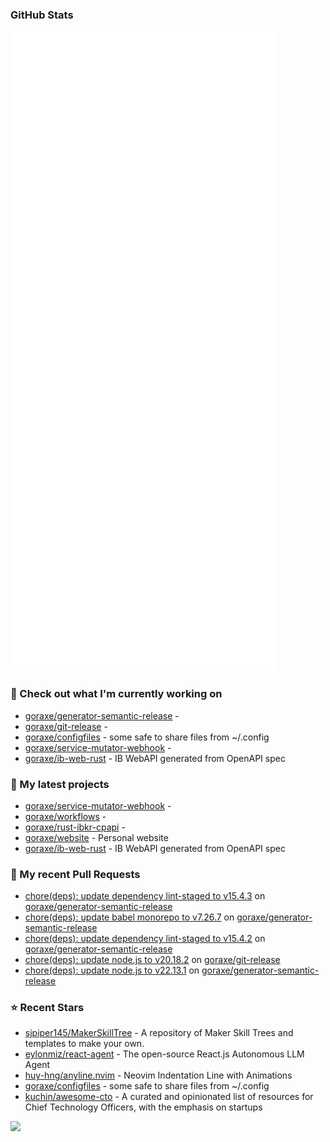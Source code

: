 
### GitHub Stats

<p align="left"><img src="https://raw.githubusercontent.com/goraxe/goraxe/main/github-metrics.svg" /></p>

### 👷 Check out what I'm currently working on

- [goraxe/generator-semantic-release](https://github.com/goraxe/generator-semantic-release) - 
- [goraxe/git-release](https://github.com/goraxe/git-release) - 
- [goraxe/configfiles](https://github.com/goraxe/configfiles) - some safe to share files from ~/.config 
- [goraxe/service-mutator-webhook](https://github.com/goraxe/service-mutator-webhook) - 
- [goraxe/ib-web-rust](https://github.com/goraxe/ib-web-rust) - IB WebAPI generated from OpenAPI spec
### 🌱 My latest projects

- [goraxe/service-mutator-webhook](https://github.com/goraxe/service-mutator-webhook) - 
- [goraxe/workflows](https://github.com/goraxe/workflows) - 
- [goraxe/rust-ibkr-cpapi](https://github.com/goraxe/rust-ibkr-cpapi) - 
- [goraxe/website](https://github.com/goraxe/website) - Personal website
- [goraxe/ib-web-rust](https://github.com/goraxe/ib-web-rust) - IB WebAPI generated from OpenAPI spec
### 🔨 My recent Pull Requests

- [chore(deps): update dependency lint-staged to v15.4.3](https://github.com/goraxe/generator-semantic-release/pull/182) on [goraxe/generator-semantic-release](https://github.com/goraxe/generator-semantic-release)
- [chore(deps): update babel monorepo to v7.26.7](https://github.com/goraxe/generator-semantic-release/pull/181) on [goraxe/generator-semantic-release](https://github.com/goraxe/generator-semantic-release)
- [chore(deps): update dependency lint-staged to v15.4.2](https://github.com/goraxe/generator-semantic-release/pull/180) on [goraxe/generator-semantic-release](https://github.com/goraxe/generator-semantic-release)
- [chore(deps): update node.js to v20.18.2](https://github.com/goraxe/git-release/pull/116) on [goraxe/git-release](https://github.com/goraxe/git-release)
- [chore(deps): update node.js to v22.13.1](https://github.com/goraxe/generator-semantic-release/pull/179) on [goraxe/generator-semantic-release](https://github.com/goraxe/generator-semantic-release)
### ⭐ Recent Stars

- [sjpiper145/MakerSkillTree](https://github.com/sjpiper145/MakerSkillTree) - A repository of Maker Skill Trees and templates to make your own.  
- [eylonmiz/react-agent](https://github.com/eylonmiz/react-agent) - The open-source React.js Autonomous LLM Agent
- [huy-hng/anyline.nvim](https://github.com/huy-hng/anyline.nvim) - Neovim Indentation Line with Animations
- [goraxe/configfiles](https://github.com/goraxe/configfiles) - some safe to share files from ~/.config 
- [kuchin/awesome-cto](https://github.com/kuchin/awesome-cto) - A curated and opinionated list of resources for Chief Technology Officers, with the emphasis on startups

![](https://komarev.com/ghpvc/?username=goraxe)
